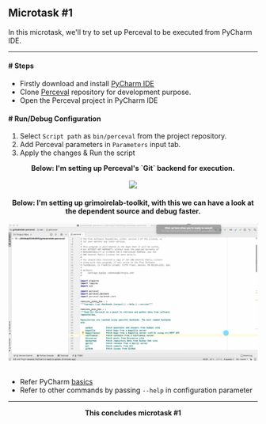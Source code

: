 ## Microtask #1

In this microtask, we'll try to set up Perceval to be executed from PyCharm IDE.

<hr>

#### # Steps

- Firstly download and install [PyCharm IDE](https://www.jetbrains.com/pycharm/)
- Clone [Perceval](https://github.com/chaoss/grimoirelab-perceval) repository for development purpose.
- Open the Perceval project in PyCharm IDE

#### # Run/Debug Configuration

1. Select `Script path` as `bin/perceval` from the project repository.
2. Add Perceval parameters in `Parameters` input tab.
3. Apply the changes & Run the script

<div align="center">
    <b> Below: I'm setting up Perceval's `Git` backend for execution. </b>
    <br><br>
    <img src="./images/perceval_setup.gif">
</div>

<br>

<div align="center">
    <b> Below: I'm setting up grimoirelab-toolkit, with this we can have a look at the dependent source and debug faster.</b>
    <br><br>
    <img src="./images/add_toolkit_to_path_perceval.gif">
</div>

<br>

- Refer PyCharm [basics](https://www.jetbrains.com/help/pycharm/essentials.html)
- Refer to other commands by passing `--help` in configuration parameter

<hr>
<div align="center">
    <b> This concludes microtask #1 </b>
</div>
